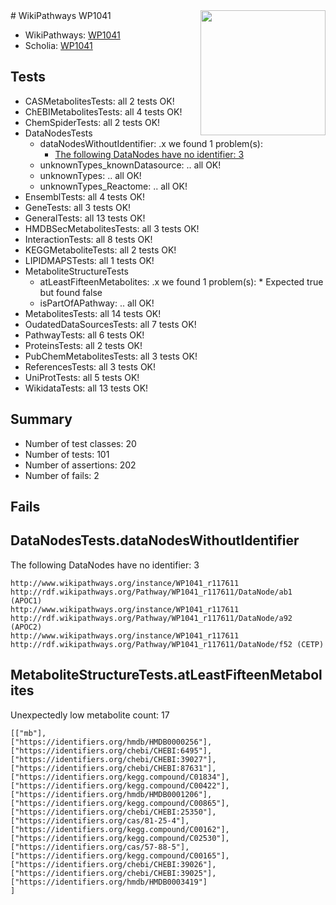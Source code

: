 <img style="float: right; width: 200px" src="https://upload.wikimedia.org/wikipedia/commons/thumb/8/83/Wplogo_with_text_500.png/640px-Wplogo_with_text_500.png" />
# WikiPathways WP1041

* WikiPathways: [WP1041](https://new.wikipathways.org/pathways/WP1041)
* Scholia: [WP1041](https://scholia.toolforge.org/wikipathways/WP1041)
## Tests
* CASMetabolitesTests: all 2 tests OK!
* ChEBIMetabolitesTests: all 4 tests OK!
* ChemSpiderTests: all 2 tests OK!
* DataNodesTests
    * dataNodesWithoutIdentifier: .x we found 1 problem(s):
        * [The following DataNodes have no identifier: 3](#d2d32fa2)
    * unknownTypes_knownDatasource: .. all OK!
    * unknownTypes: .. all OK!
    * unknownTypes_Reactome: .. all OK!
* EnsemblTests: all 4 tests OK!
* GeneTests: all 3 tests OK!
* GeneralTests: all 13 tests OK!
* HMDBSecMetabolitesTests: all 3 tests OK!
* InteractionTests: all 8 tests OK!
* KEGGMetaboliteTests: all 2 tests OK!
* LIPIDMAPSTests: all 1 tests OK!
* MetaboliteStructureTests
    * atLeastFifteenMetabolites: .x we found 1 problem(s):
            * Expected true but found false
    * isPartOfAPathway: .. all OK!
* MetabolitesTests: all 14 tests OK!
* OudatedDataSourcesTests: all 7 tests OK!
* PathwayTests: all 6 tests OK!
* ProteinsTests: all 2 tests OK!
* PubChemMetabolitesTests: all 3 tests OK!
* ReferencesTests: all 3 tests OK!
* UniProtTests: all 5 tests OK!
* WikidataTests: all 13 tests OK!


## Summary

* Number of test classes: 20
* Number of tests: 101
* Number of assertions: 202
* Number of fails: 2

## Fails

<a name="d2d32fa2" />

## DataNodesTests.dataNodesWithoutIdentifier

The following DataNodes have no identifier: 3
```
http://www.wikipathways.org/instance/WP1041_r117611 http://rdf.wikipathways.org/Pathway/WP1041_r117611/DataNode/ab1 (APOC1)
http://www.wikipathways.org/instance/WP1041_r117611 http://rdf.wikipathways.org/Pathway/WP1041_r117611/DataNode/a92 (APOC2)
http://www.wikipathways.org/instance/WP1041_r117611 http://rdf.wikipathways.org/Pathway/WP1041_r117611/DataNode/f52 (CETP)
```

<a name="3b0f943f" />

## MetaboliteStructureTests.atLeastFifteenMetabolites

Unexpectedly low metabolite count: 17

```
[["mb"],
["https://identifiers.org/hmdb/HMDB0000256"],
["https://identifiers.org/chebi/CHEBI:6495"],
["https://identifiers.org/chebi/CHEBI:39027"],
["https://identifiers.org/chebi/CHEBI:87631"],
["https://identifiers.org/kegg.compound/C01834"],
["https://identifiers.org/kegg.compound/C00422"],
["https://identifiers.org/hmdb/HMDB0001206"],
["https://identifiers.org/kegg.compound/C00865"],
["https://identifiers.org/chebi/CHEBI:25350"],
["https://identifiers.org/cas/81-25-4"],
["https://identifiers.org/kegg.compound/C00162"],
["https://identifiers.org/kegg.compound/C02530"],
["https://identifiers.org/cas/57-88-5"],
["https://identifiers.org/kegg.compound/C00165"],
["https://identifiers.org/chebi/CHEBI:39026"],
["https://identifiers.org/chebi/CHEBI:39025"],
["https://identifiers.org/hmdb/HMDB0003419"]
]
```

